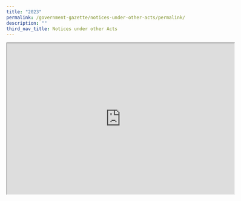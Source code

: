 ```yaml
---
title: "2023"
permalink: /government-gazette/notices-under-other-acts/permalink/
description: ""
third_nav_title: Notices under other Acts
---
```

<iframe frameborder="1" src="https://data.gov.sg/dataset/register-of-architecture-firms/resource/461161bc-6f8e-4f8d-84a6-deaed81b4a6c/view/5b2ba685-a4a1-43b1-935c-24ba80edcee8" height="400" width="600"> </iframe>